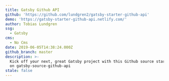 ```yaml
---
title: Gatsby Github API
github: 'https://github.com/lundgren2/gatsby-starter-github-api'
demo: 'https://gatsby-starter-github-api.netlify.com/'
author: Tobias Lundgren
ssg:
  - Gatsby
cms:
  - No Cms
date: 2019-06-05T14:38:24.000Z
github_branch: master
description: >-
  Kick off your next, great Gatsby project with this Github source starter based
  on gatsby-source-github-api
stale: false
---
```

